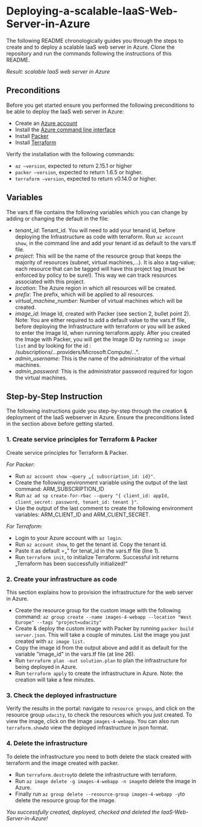 # Deploying-a-scalable-IaaS-Web-Server-in-Azure

The following README chronologically guides you through the steps to create and to deploy a scalable IaaS web server in  Azure. Clone the repository and run the commands following the instructions of this README.

*Result: scalable IaaS web server in Azure*


## Preconditions
Before you get started ensure you performed the following preconditions to be able to deploy the IaaS web server in Azure:
* Create an [Azure account](https://portal.azure.com)
* Install the [Azure command line interface](https://docs.microsoft.com/en-us/cli/azure/install-azure-cli?view=azure-cli-latest)
* Install [Packer](https://www.packer.io/downloads)
* Install [Terraform](https://www.terraform.io/downloads.html)

Verify the installation with the following commands:
* `az —version`, expected to return 2.15.1 or higher
* `packer —version`, expected to return 1.6.5 or higher.
* `terraform —version`, expected to return v0.14.0 or higher.

## Variables
The vars.tf file contains the following variables which you can change by adding or changing the default in the file:
* *tenant_id*: Tenant_id. You will need to add your tenand id, before deploying the Infrastructure as code with terraform. Run `az account show`, in the command line and add your tenant id as default to the vars.tf file.
* *project*: This will be the name of the resource group that keeps the majority of resources (subnet, virtual machines,...). It is also a tag-value; each resource that can be tagged will have this project tag (must be enforced by policy to be sure!). This way we can track resources associated with this project.
* *location*: The Azure region in which all resources will be created.
* *prefix*: The prefix, which will be applied to all resources.
* *virtual_machine_number*: Number of virtual machines which will be created.
* *image_id*: Image Id, created with Packer (see section 2, bullet point 2). Note: You are either required to add a default value to the vars.tf file, before deploying the Infrastructure with terraform or you will be asked to enter the Image Id, when running terraform.apply. After you created the Image with Packer, you will get the Image ID by running `az image list` and by looking for the id : /subscriptions/...providers/Microsoft.Compute/...".
* *admin_username*: This is the name of the administrator of the virtual machines.
* *admin_password*: This is the administrator password required for logon the virtual machines.

## Step-by-Step Instruction
The following instructions guide you step-by-step through the creation & deployment of the IaaS webserver in Azure. Ensure the preconditions listed in the section above before getting started.

### 1. Create service principles for Terraform & Packer
Create service principles for Terraform & Packer.

*For Packer:*
* Run `az account show —query „{ subscription_id: id}"`.
* Create the following environment variable using the output of the last command: ARM_SUBSCRIPTION_ID
* Run `az ad sp create-for-rbac --query "{ client_id: appId, client_secret: password, tenant_id: tenant }"`.
* Use the output of the last comment to create the following environment variables: ARM_CLIENT_ID and ARM_CLIENT_SECRET.

*For Terraform:*
* Login to your Azure account with `az login`.
* Run `az account show`, to get the tenant id. Copy the tenant id.
* Paste it as default =„" for tenat_id in the vars.tf file (line 1).
* Run `terraform init`, to initialize Terraform. Successful init returns „Terraform has been successfully initialized!“

### 2. Create your infrastructure as code
This section explains how to provision the infrastructure for the web server in Azure.

* Create the resource group for the custom image with the following command:
`az group create --name images-4-webapp --location "West Europe" --tags "project=udacity"`
* Create & deploy the custom image with Packer by running `packer build server.json`. This will take a couple of minutes. List the image you just created with `az image list.`
* Copy the image id from the output above and add it as default for the  variable "image_id" in the vars.tf file (at line 26).
* Run `terraform plan -out solution.plan` to plan the infrastructure for being deployed in Azure.
* Run `terraform apply` to create the infrastructure in Azure. Note: the creation will take a few minutes.

### 3. Check the deployed infrastructure
 Verify the results in the portal: navigate to `resource groups`, and click on the resource group `udacity`, to check the resources which you just created.
 To view the image, click on the image `images-4-webapp`.
 You can also run `terraform.show`to view the deployed infrastructure in json format.

### 4. Delete the infrastructure
To delete the infrastructure you need to both delete the stack created with terraform and the image created with packer.
* Run `terraform.destroy`to delete the infrastructure with terraform.
* Run `az image delete -g images-4-webapp -n image`to delete the image in Azure.
* Finally run `az group delete --resource-group images-4-webapp -y`to delete the resource group for the image.

*You successfully created, deployed, checked and deleted the IaaS-Web-Server-in-Azure!*
